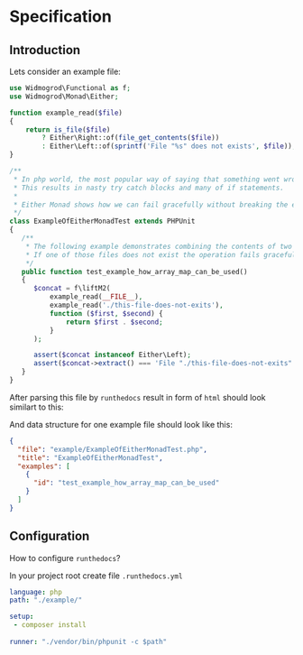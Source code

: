 # Specification 
## Introduction

Lets consider an example file:

```php
use Widmogrod\Functional as f;
use Widmogrod\Monad\Either;

function example_read($file) 
{
    return is_file($file)
        ? Either\Right::of(file_get_contents($file))
        : Either\Left::of(sprintf('File "%s" does not exists', $file));
}

/**
 * In php world, the most popular way of saying that something went wrong is to throw an exception. 
 * This results in nasty try catch blocks and many of if statements. 
 *
 * Either Monad shows how we can fail gracefully without breaking the execution chain and making the code more readable.  
 */
class ExampleOfEitherMonadTest extends PHPUnit 
{
   /**
    * The following example demonstrates combining the contents of two files into one. 
    * If one of those files does not exist the operation fails gracefully.
    */
   public function test_example_how_array_map_can_be_used() 
   {
      $concat = f\liftM2(
          example_read(__FILE__),
          example_read('./this-file-does-not-exits'),
          function ($first, $second) {
              return $first . $second;
          }
      );

      assert($concat instanceof Either\Left);
      assert($concat->extract() === 'File "./this-file-does-not-exits" does not exists');
   }
}
```

After parsing this file by `runthedocs` result in form of `html` should look similart to this:



And data structure for one example file should look like this:
```json
{
  "file": "example/ExampleOfEitherMonadTest.php",
  "title": "ExampleOfEitherMonadTest",
  "examples": [
    {
      "id": "test_example_how_array_map_can_be_used"
    }  
  ]
}
```

## Configuration
How to configure `runthedocs`?

In your project root create file `.runthedocs.yml`
```yml
language: php
path: "./example/"

setup:
 - composer install
 
runner: "./vendor/bin/phpunit -c $path"
```
